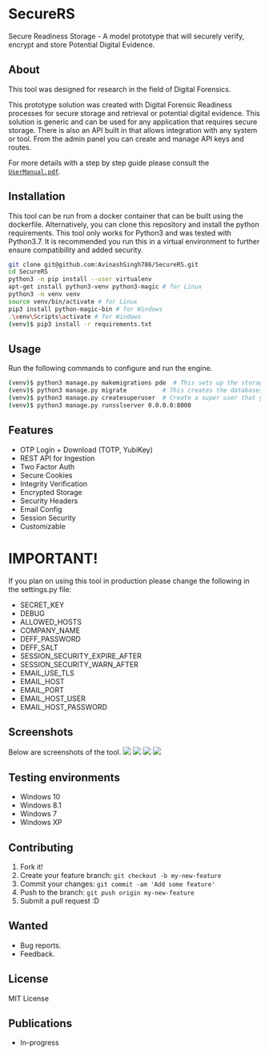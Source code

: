 # SecureRS
Secure Readiness Storage - A model prototype that will securely verify, encrypt and store Potential Digital Evidence.

## About
This tool was designed for research in the field of Digital Forensics.

This prototype solution was created with Digital Forensic Readiness processes for secure storage and retrieval or potential digital evidence. This solution is generic and can be used for any application that requires secure storage. There is also an API built in that allows integration with any system or tool. From the admin panel you can create and manage API keys and routes.

For more details with a step by step guide please consult the  [`UserManual.pdf`](https://github.com/AvinashSingh786/SecureRS/raw/master/UserManual.pdf).  
## Installation
This tool can be run from a docker container that can be built using the dockerfile. Alternatively, you can clone this repository and install the python requirements. This tool only works for Python3 and was tested with Python3.7. It is recommended you run this in a virtual environment to further ensure compatibility and added security. 

```bash
git clone git@github.com:AvinashSingh786/SecureRS.git
cd SecureRS
python3 -m pip install --user virtualenv
apt-get install python3-venv python3-magic # for Linux
python3 -m venv venv
source venv/bin/activate # for Linux
pip3 install python-magic-bin # for Windows
.\venv\Scripts\activate # for Windows
(venv)$ pip3 install -r requirements.txt 
```

## Usage
Run the following commands to configure and run the engine.

```bash
(venv)$ python3 manage.py makemigrations pde  # This sets up the storage engine and databases
(venv)$ python3 manage.py migrate          # This creates the databases and interfaces
(venv)$ python3 manage.py createsuperuser  # Create a super user that you will use as the admin
(venv)$ python3 manage.py runsslserver 0.0.0.0:8000  
``` 

## Features
- OTP Login + Download (TOTP, YubiKey)
- REST API for Ingestion
- Two Factor Auth
- Secure Cookies
- Integrity Verification
- Encrypted Storage
- Security Headers
- Email Config
- Session Security 
- Customizable 
#
# IMPORTANT!
If you plan on using this tool in production please change the following in the settings.py file:
- SECRET_KEY
- DEBUG
- ALLOWED_HOSTS 
- COMPANY_NAME 
- DEFF_PASSWORD 
- DEFF_SALT 
- SESSION_SECURITY_EXPIRE_AFTER 
- SESSION_SECURITY_WARN_AFTER 
- EMAIL_USE_TLS 
- EMAIL_HOST 
- EMAIL_PORT
- EMAIL_HOST_USER
- EMAIL_HOST_PASSWORD
 
## Screenshots
Below are screenshots of the tool.
<img src="https://github.com/AvinashSingh786/SecureRS/blob/master/screenshots/Screenshot%202021-07-12%20160738.png?raw=true" />
<img src="https://github.com/AvinashSingh786/SecureRS/blob/master/screenshots/Screenshot%202021-07-12%20164401.png?raw=true" />
<img src="https://github.com/AvinashSingh786/SecureRS/blob/master/screenshots/Screenshot%202021-07-12%20164418.png?raw=true" />
<img src="https://github.com/AvinashSingh786/SecureRS/blob/master/screenshots/Screenshot%202021-07-12%20164456.png?raw=true" />
 
## Testing environments
  - Windows 10
  - Windows 8.1
  - Windows 7
  - Windows XP

## Contributing
 
1. Fork it!
2. Create your feature branch: `git checkout -b my-new-feature`
3. Commit your changes: `git commit -am 'Add some feature'`
4. Push to the branch: `git push origin my-new-feature`
5. Submit a pull request :D

## Wanted
 
  - Bug reports.
  - Feedback.


## License
 
MIT License

## Publications
- In-progress
